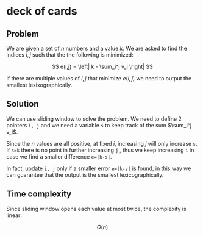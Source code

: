 # deck of cards

## Problem

We are given a set of $n$ numbers and a value $k$. We are asked to find the indices $i, j$ such that the  the following is minimized:

$$
e(i,j) = \left| k - \sum_i^j v_i \right|
$$

If there are multiple values of $i, j$ that minimize $e(i, j)$ we need to output the smallest lexixographically.

## Solution

We can use sliding window to solve the problem.
We need to define 2 pointers `i, j` and we  need a variable `s` to keep track of the sum $\sum_i^j v_i$.

Since the $n$ values are all positive, at fixed $i$, increasing $j$ will only increase `s`. If `s≥k` there is no point in further increasing `j` , thus we keep increasing `i` in case we find a smaller difference `e=|k-s|`.

In fact, update `i, j` only if a smaller error `e=|k-s|` is found, in this way we can guarantee that the output is the smallest lexicographically.

## Time complexity

 Since sliding window opens each value at most twice, the complexity is linear:

$$
O(n)
$$